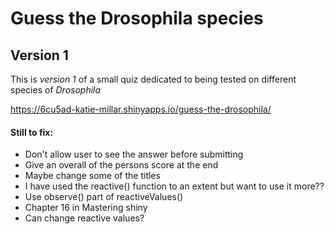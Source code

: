 # Guess the Drosophila species 

## Version 1 

This is *version 1* of a small quiz dedicated to being tested on different species of *Drosophila*

https://6cu5ad-katie-millar.shinyapps.io/guess-the-drosophila/




#### Still to fix: 
- Don't allow user to see the answer before submitting 
- Give an overall of the persons score at the end 
- Maybe change some of the titles
- I have used the reactive() function to an extent but want to use it more?? 
- Use observe() part of reactiveValues()
- Chapter 16 in Mastering shiny 
- Can change reactive values? 

